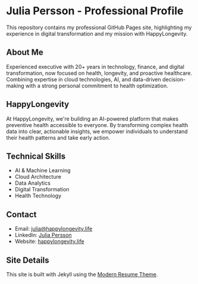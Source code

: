 # Julia Persson - Professional Profile

This repository contains my professional GitHub Pages site, highlighting my experience in digital transformation and my mission with HappyLongevity.

## About Me

Experienced executive with 20+ years in technology, finance, and digital transformation, now focused on health, longevity, and proactive healthcare. Combining expertise in cloud technologies, AI, and data-driven decision-making with a strong personal commitment to health optimization.

## HappyLongevity

At HappyLongevity, we're building an AI-powered platform that makes preventive health accessible to everyone. By transforming complex health data into clear, actionable insights, we empower individuals to understand their health patterns and take early action.

## Technical Skills

- AI & Machine Learning
- Cloud Architecture
- Data Analytics
- Digital Transformation
- Health Technology

## Contact

- Email: julia@happylongevity.life
- LinkedIn: [Julia Persson](https://linkedin.com/in/julia-persson)
- Website: [happylongevity.life](https://happylongevity.life)

## Site Details

This site is built with Jekyll using the [Modern Resume Theme](https://github.com/sproogen/modern-resume-theme).